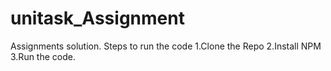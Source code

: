 # unitask_Assignment
Assignments solution.
Steps to run the code 
1.Clone the Repo 
2.Install NPM 
3.Run the code.
